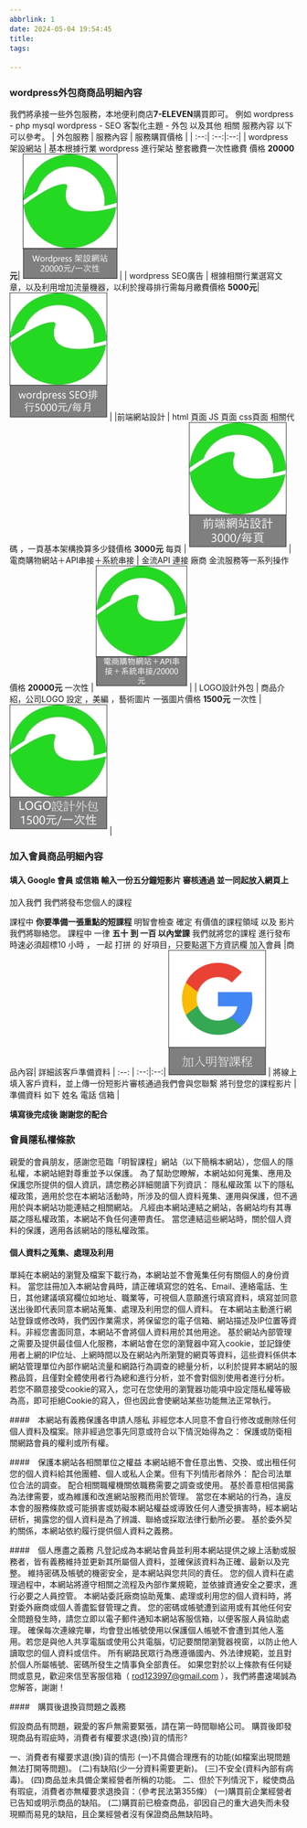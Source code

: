 ```yaml
---
abbrlink: 1
date: 2024-05-04 19:54:45
title:
tags:

---
```






###  wordpress外包商商品明細內容

我們將承接一些外包服務，本地便利商店**7-ELEVEN**購買即可。
例如  wordpress -  php mysql
      wordpress - SEO 
      客製化主題 - 外包
      以及其他 相關 服務內容 以下可以參考。
| 外包服務 | 服務內容 | 服務購買價格 |
| :--:| :--:|:--:|
| wordpress 架設網站  | 基本根據行業 wordpress 進行架站 整套繳費一次性繳費 價格 **20000元**| [![](https://github.com/SuWeizhe1124/-image/blob/main/%E5%95%86%E5%93%81/Picture8.png?raw=true)](https://p.opay.tw/Vxvih) |
|  wordpress SEO廣告  | 根據相關行業選寫文章，以及利用增加流量機器，以利於搜尋排行需每月繳費價格 **5000元**| [![](https://github.com/SuWeizhe1124/-image/blob/main/%E5%A4%96%E5%8C%85%E6%9C%8D%E5%8B%99/Picture6.png?raw=true)](https://p.opay.tw/hdqvc) |
|前端網站設計  | html 頁面 JS 頁面 css頁面 相關代碼 ，一頁基本架構換算多少錢價格 **3000元** 每頁 | [![](https://github.com/SuWeizhe1124/-image/blob/main/%E5%A4%96%E5%8C%85%E6%9C%8D%E5%8B%99/Picture7.png?raw=true)](https://p.opay.tw/wPS4H) 
| 電商購物網站＋API串接＋系統串接  | 金流API 連接 廠商 金流服務等一系列操作 價格 **20000元** 一次性  | [![](https://github.com/SuWeizhe1124/-image/blob/main/%E5%95%86%E5%93%81/Picture9.png?raw=true)](https://p.opay.tw/Ejsiz) |
| LOGO設計外包  | 商品介紹，公司LOGO 設定 ，美編 ，藝術圖片  一張圖片價格 **1500元** 一次性 | [![](https://github.com/SuWeizhe1124/-image/blob/main/%E5%A4%96%E5%8C%85%E6%9C%8D%E5%8B%99/Picture9.png?raw=true)](https://p.opay.tw/wEjWL) |





###  加入會員商品明細內容

####  填入 Google 會員 或信箱 輸入一份五分鐘短影片  審核通過 並一同起放入網頁上



加入我們 我們將發布您個人的課程

課程中 **你要準備一張重點的短課程**
明智會檢查 確定 有價值的課程領域 以及 影片 我們將聯絡您。
課程中 一律 **五十 到 一百 以內堂課** 我們就將您的課程 進行發布 時速必須超標10 小時 ，
一起 打拼 的 好項目，只要點選下方資訊欄
加入會員 |商品內容| 詳細該客戶準備資料
| :--: | :--:|:--:|
 [![](https://github.com/SuWeizhe1124/-image/blob/main/Picture1.png?raw=true)](https://forms.gle/o27JBBQ3hMKVR1wd9) | 將線上填入客戶資料，並上傳一份短影片審核通過我們會與您聯繫 將刊登您的課程影片 | 準備資料 如下   姓名    電話   信箱 |


**填寫後完成後   謝謝您的配合**


###  會員隱私權條款
親愛的會員朋友，感謝您蒞臨「明智課程」網站（以下簡稱本網站），您個人的隱私權，本網站絕對尊重並予以保護。
為了幫助您瞭解，本網站如何蒐集、應用及保護您所提供的個人資訊，請您務必詳細閱讀下列資訊：
隱私權政策
以下的隱私權政策，適用於您在本網站活動時，所涉及的個人資料蒐集、運用與保護，但不適用於與本網站功能連結之相關網站。
凡經由本網站連結之網站，各網站均有其專屬之隱私權政策，本網站不負任何連帶責任。
當您連結這些網站時，關於個人資料的保護，適用各該網站的隱私權政策。

#### 個人資料之蒐集、處理及利用
單純在本網站的瀏覽及檔案下載行為，本網站並不會蒐集任何有關個人的身份資料。
當您註冊加入本網站會員時，請正確填寫您的姓名、Email、連絡電話、生日，其他建議填寫欄位如地址、職業等，可視個人意願進行填寫資料，填寫並同意送出後即代表同意本網站蒐集、處理及利用您的個人資料。
在本網站主動進行網站登錄或修改時，我們因作業需求，將保留您的電子信箱、網站描述及IP位置等資料。非經您書面同意，本網站不會將個人資料用於其他用途。
基於網站內部管理之需要及提供最佳個人化服務，本網站會在您的瀏覽器中寫入cookie，並記錄使用者上網的IP位址、上網時間以及在網站內所瀏覽的網頁等資料，這些資料係供本網站管理單位內部作網站流量和網路行為調查的總量分析，以利於提昇本網站的服務品質，且僅對全體使用者行為總和進行分析，並不會對個別使用者進行分析。
若您不願意接受cookie的寫入，您可在您使用的瀏覽器功能項中設定隱私權等級為高，即可拒絕Cookie的寫入，但也因此會使網站某些功能無法正常執行。

####　本網站有義務保護各申請人隱私
非經您本人同意不會自行修改或刪除任何個人資料及檔案。除非經過您事先同意或符合以下情況始得為之：
保護或防衛相關網路會員的權利或所有權。

####　保護本網站各相關單位之權益
本網站絕不會任意出售、交換、或出租任何您的個人資料給其他團體、個人或私人企業。但有下列情形者除外：
配合司法單位合法的調查。
配合相關職權機關依職務需要之調查或使用。
基於善意相信揭露為法律需要，或為維護和改進網站服務而用於管理。
當您在本網站的行為，違反本會的服務條款或可能損害或妨礙本網站權益或導致任何人遭受損害時，經本網站研析，揭露您的個人資料是為了辨識、聯絡或採取法律行動所必要。
基於委外契約關係，本網站依約履行提供個人資料之義務。

####　個人應盡之義務
凡登記成為本網站會員並利用本網站提供之線上活動或服務者，皆有義務維持並更新其所屬個人資料，並確保該資料為正確、最新以及完整。
維持密碼及帳號的機密安全，是本網站與您共同的責任。
您的個人資料在處理過程中，本網站將遵守相關之流程及內部作業規範，並依據資通安全之要求，進行必要之人員控管。
本網站委託廠商協助蒐集、處理或利用您的個人資料時，將對委外廠商或個人善盡監督管理之責。
您的密碼或帳號遭到盜用或有其他任何安全問題發生時，請您立即以電子郵件通知本網站客服信箱，以便客服人員協助處理。
確保每次連線完畢，均會登出帳號使用以保護個人帳號不會遭到其他人濫用。若您是與他人共享電腦或使用公共電腦，切記要關閉瀏覽器視窗，以防止他人讀取您的個人資料或信件。
所有網路民眾行為應遵循國內、外法律規範，並且對於個人所屬帳號、密碼所發生之情事負全部責任。
如果您對於以上條款有任何疑問或意見，歡迎來信至客服信箱（ rod123997@gmail.com ），我們將盡速竭誠為您解答，謝謝！



####　購買後退換貨問題之義務


假設商品有問題，親愛的客戶無需要緊張，請在第一時間聯絡公司。
購買後即發現商品有瑕疵時，消費者有權要求退(換)貨的情形?

一、消費者有權要求退(換)貨的情形
(一)不具備合理應有的功能(如檔案出現問題無法打開等問題)。
(二)有缺陷(少一分資料需要更新)。
(三)不安全(資料內部有病毒)。
(四)商品並未具備企業經營者所稱的功能。
二、但於下列情況下，縱使商品有瑕疵，消費者亦無權要求退換貨：（參考民法第355條）
(一)購買前企業經營者已告知或明示商品的缺陷。
(二)購買前已檢查商品，卻因自己的重大過失而未發現顯而易見的缺陷，且企業經營者沒有保證商品無缺陷時。







